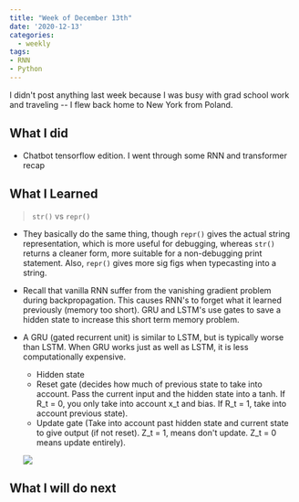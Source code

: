 ```yaml
---
title: "Week of December 13th"
date: '2020-12-13'
categories:
  - weekly
tags:
- RNN
- Python
---
```


I didn't post anything last week because I was busy with grad school work and traveling -- I flew back home to New York from Poland.

## What I did

- Chatbot tensorflow edition. I went through some RNN and transformer recap

## What I Learned

> `str()` vs `repr()`

- They basically do the same thing, though `repr()` gives the actual string representation, which is more useful for debugging, whereas `str()` returns a cleaner form, more suitable for a non-debugging print statement. Also, `repr()` gives more sig figs when typecasting into a string.

- Recall that vanilla RNN suffer from the vanishing gradient problem during backpropagation. This causes RNN's to forget what it learned previously (memory too short). GRU and LSTM's use gates to save a hidden state to increase this short term memory problem.

- A GRU (gated recurrent unit) is similar to LSTM, but is typically worse than LSTM. When GRU works just as well as LSTM, it is less computationally expensive.
  - Hidden state
  - Reset gate (decides how much of previous state to take into account. Pass the current input and the hidden state into a tanh. If R_t = 0, you only take into account x_t and bias. If R_t = 1, take into account previous state).
  - Update gate (Take into account past hidden state and current state to give output (if not reset). Z_t = 1, means don't update. Z_t = 0 means update entirely).

  ![](https://www.researchgate.net/publication/334385520/figure/fig1/AS:779310663229447@1562813549841/Structure-of-a-GRU-cell.ppm)

## What I will do next

